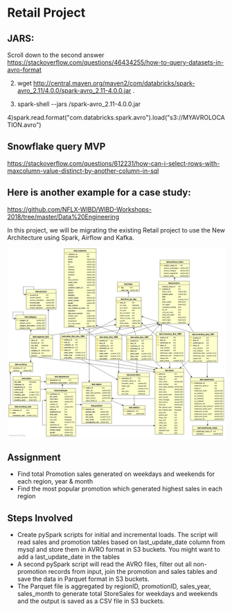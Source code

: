 # Retail Project

## JARS:
Scroll down to the second answer
https://stackoverflow.com/questions/46434255/how-to-query-datasets-in-avro-format

2) wget http://central.maven.org/maven2/com/databricks/spark-avro_2.11/4.0.0/spark-avro_2.11-4.0.0.jar .

3)  spark-shell --jars <pathwhere you downloaded jar file>/spark-avro_2.11-4.0.0.jar

4)spark.read.format("com.databricks.spark.avro").load("s3://MYAVROLOCATION.avro")

## Snowflake query MVP
https://stackoverflow.com/questions/612231/how-can-i-select-rows-with-maxcolumn-value-distinct-by-another-column-in-sql

## Here is another example for a case study:
https://github.com/NFLX-WIBD/WIBD-Workshops-2018/tree/master/Data%20Engineering


In this project, we will be migrating the existing Retail project to use the New Architecture using Spark,
Airflow and Kafka.


![Alt text](foodmart.jpg)

## Assignment
*  Find total Promotion sales generated on weekdays and weekends for each region, year & month
* Find the most popular promotion which generated highest sales in each region
## Steps Involved
* Create pySpark scripts for initial and incremental loads. The script will read sales and
promotion tables based on last_update_date column from mysql and store them in AVRO
format in S3 buckets. You might want to add a last_update_date in the tables
* A second pySpark script will read the AVRO files, filter out all non-promotion records from
input, join the promotion and sales tables and save the data in Parquet format in S3 buckets.
* The Parquet file is aggregated by regionID, promotionID, sales_year, sales_month to generate
total StoreSales for weekdays and weekends and the output is saved as a CSV file in S3
buckets.
